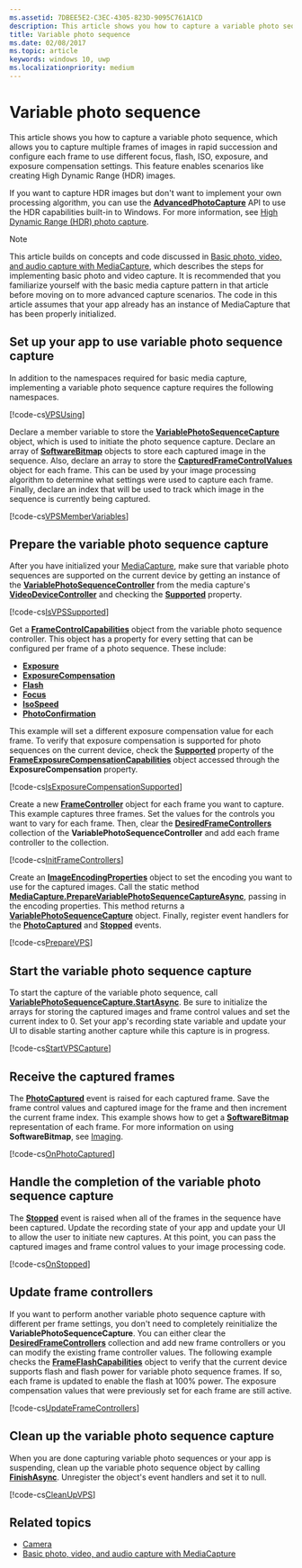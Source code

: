 ```yaml
---
ms.assetid: 7DBEE5E2-C3EC-4305-823D-9095C761A1CD
description: This article shows you how to capture a variable photo sequence, which allows you to capture multiple frames of images in rapid succession and configure each frame to use different focus, flash, ISO, exposure, and exposure compensation settings.
title: Variable photo sequence
ms.date: 02/08/2017
ms.topic: article
keywords: windows 10, uwp
ms.localizationpriority: medium
---
```

# Variable photo sequence



This article shows you how to capture a variable photo sequence, which allows you to capture multiple frames of images in rapid succession and configure each frame to use different focus, flash, ISO, exposure, and exposure compensation settings. This feature enables scenarios like creating High Dynamic Range (HDR) images.

If you want to capture HDR images but don't want to implement your own processing algorithm, you can use the [**AdvancedPhotoCapture**](https://msdn.microsoft.com/library/windows/apps/mt181386) API to use the HDR capabilities built-in to Windows. For more information, see [High Dynamic Range (HDR) photo capture](high-dynamic-range-hdr-photo-capture.md).

> [!NOTE] 
> This article builds on concepts and code discussed in [Basic photo, video, and audio capture with MediaCapture](basic-photo-video-and-audio-capture-with-MediaCapture.md), which describes the steps for implementing basic photo and video capture. It is recommended that you familiarize yourself with the basic media capture pattern in that article before moving on to more advanced capture scenarios. The code in this article assumes that your app already has an instance of MediaCapture that has been properly initialized.

## Set up your app to use variable photo sequence capture

In addition to the namespaces required for basic media capture, implementing a variable photo sequence capture requires the following namespaces.

[!code-cs[VPSUsing](./code/BasicMediaCaptureWin10/cs/MainPage.xaml.cs#SnippetVPSUsing)]

Declare a member variable to store the [**VariablePhotoSequenceCapture**](https://msdn.microsoft.com/library/windows/apps/dn652564) object, which is used to initiate the photo sequence capture. Declare an array of [**SoftwareBitmap**](https://msdn.microsoft.com/library/windows/apps/dn887358) objects to store each captured image in the sequence. Also, declare an array to store the [**CapturedFrameControlValues**](https://msdn.microsoft.com/library/windows/apps/dn608020) object for each frame. This can be used by your image processing algorithm to determine what settings were used to capture each frame. Finally, declare an index that will be used to track which image in the sequence is currently being captured.

[!code-cs[VPSMemberVariables](./code/BasicMediaCaptureWin10/cs/MainPage.xaml.cs#SnippetVPSMemberVariables)]

## Prepare the variable photo sequence capture

After you have initialized your [MediaCapture](capture-photos-and-video-with-mediacapture.md), make sure that variable photo sequences are supported on the current device by getting an instance of the [**VariablePhotoSequenceController**](https://msdn.microsoft.com/library/windows/apps/dn640573) from the media capture's [**VideoDeviceController**](https://msdn.microsoft.com/library/windows/apps/br226825) and checking the [**Supported**](https://msdn.microsoft.com/library/windows/apps/dn640580) property.

[!code-cs[IsVPSSupported](./code/BasicMediaCaptureWin10/cs/MainPage.xaml.cs#SnippetIsVPSSupported)]

Get a [**FrameControlCapabilities**](https://msdn.microsoft.com/library/windows/apps/dn652548) object from the variable photo sequence controller. This object has a property for every setting that can be configured per frame of a photo sequence. These include:

-   [**Exposure**](https://msdn.microsoft.com/library/windows/apps/dn652552)
-   [**ExposureCompensation**](https://msdn.microsoft.com/library/windows/apps/dn652560)
-   [**Flash**](https://msdn.microsoft.com/library/windows/apps/dn652566)
-   [**Focus**](https://msdn.microsoft.com/library/windows/apps/dn652570)
-   [**IsoSpeed**](https://msdn.microsoft.com/library/windows/apps/dn652574)
-   [**PhotoConfirmation**](https://msdn.microsoft.com/library/windows/apps/dn652578)

This example will set a different exposure compensation value for each frame. To verify that exposure compensation is supported for photo sequences on the current device, check the [**Supported**](https://msdn.microsoft.com/library/windows/apps/dn278905) property of the [**FrameExposureCompensationCapabilities**](https://msdn.microsoft.com/library/windows/apps/dn652628) object accessed through the **ExposureCompensation** property.

[!code-cs[IsExposureCompensationSupported](./code/BasicMediaCaptureWin10/cs/MainPage.xaml.cs#SnippetIsExposureCompensationSupported)]

Create a new [**FrameController**](https://msdn.microsoft.com/library/windows/apps/dn652582) object for each frame you want to capture. This example captures three frames. Set the values for the controls you want to vary for each frame. Then, clear the [**DesiredFrameControllers**](https://msdn.microsoft.com/library/windows/apps/dn640574) collection of the **VariablePhotoSequenceController** and add each frame controller to the collection.

[!code-cs[InitFrameControllers](./code/BasicMediaCaptureWin10/cs/MainPage.xaml.cs#SnippetInitFrameControllers)]

Create an [**ImageEncodingProperties**](https://msdn.microsoft.com/library/windows/apps/hh700993) object to set the encoding you want to use for the captured images. Call the static method [**MediaCapture.PrepareVariablePhotoSequenceCaptureAsync**](https://msdn.microsoft.com/library/windows/apps/dn608097), passing in the encoding properties. This method returns a [**VariablePhotoSequenceCapture**](https://msdn.microsoft.com/library/windows/apps/dn652564) object. Finally, register event handlers for the [**PhotoCaptured**](https://msdn.microsoft.com/library/windows/apps/dn652573) and [**Stopped**](https://msdn.microsoft.com/library/windows/apps/dn652585) events.

[!code-cs[PrepareVPS](./code/BasicMediaCaptureWin10/cs/MainPage.xaml.cs#SnippetPrepareVPS)]

## Start the variable photo sequence capture

To start the capture of the variable photo sequence, call [**VariablePhotoSequenceCapture.StartAsync**](https://msdn.microsoft.com/library/windows/apps/dn652577). Be sure to initialize the arrays for storing the captured images and frame control values and set the current index to 0. Set your app's recording state variable and update your UI to disable starting another capture while this capture is in progress.

[!code-cs[StartVPSCapture](./code/BasicMediaCaptureWin10/cs/MainPage.xaml.cs#SnippetStartVPSCapture)]

## Receive the captured frames

The [**PhotoCaptured**](https://msdn.microsoft.com/library/windows/apps/dn652573) event is raised for each captured frame. Save the frame control values and captured image for the frame and then increment the current frame index. This example shows how to get a [**SoftwareBitmap**](https://msdn.microsoft.com/library/windows/apps/dn887358) representation of each frame. For more information on using **SoftwareBitmap**, see [Imaging](imaging.md).

[!code-cs[OnPhotoCaptured](./code/BasicMediaCaptureWin10/cs/MainPage.xaml.cs#SnippetOnPhotoCaptured)]

## Handle the completion of the variable photo sequence capture

The [**Stopped**](https://msdn.microsoft.com/library/windows/apps/dn652585) event is raised when all of the frames in the sequence have been captured. Update the recording state of your app and update your UI to allow the user to initiate new captures. At this point, you can pass the captured images and frame control values to your image processing code.

[!code-cs[OnStopped](./code/BasicMediaCaptureWin10/cs/MainPage.xaml.cs#SnippetOnStopped)]

## Update frame controllers

If you want to perform another variable photo sequence capture with different per frame settings, you don't need to completely reinitialize the **VariablePhotoSequenceCapture**. You can either clear the [**DesiredFrameControllers**](https://msdn.microsoft.com/library/windows/apps/dn640574) collection and add new frame controllers or you can modify the existing frame controller values. The following example checks the [**FrameFlashCapabilities**](https://msdn.microsoft.com/library/windows/apps/dn652657) object to verify that the current device supports flash and flash power for variable photo sequence frames. If so, each frame is updated to enable the flash at 100% power. The exposure compensation values that were previously set for each frame are still active.

[!code-cs[UpdateFrameControllers](./code/BasicMediaCaptureWin10/cs/MainPage.xaml.cs#SnippetUpdateFrameControllers)]

## Clean up the variable photo sequence capture

When you are done capturing variable photo sequences or your app is suspending, clean up the variable photo sequence object by calling [**FinishAsync**](https://msdn.microsoft.com/library/windows/apps/dn652569). Unregister the object's event handlers and set it to null.

[!code-cs[CleanUpVPS](./code/BasicMediaCaptureWin10/cs/MainPage.xaml.cs#SnippetCleanUpVPS)]

## Related topics

* [Camera](camera.md)
* [Basic photo, video, and audio capture with MediaCapture](basic-photo-video-and-audio-capture-with-MediaCapture.md)
 

 




